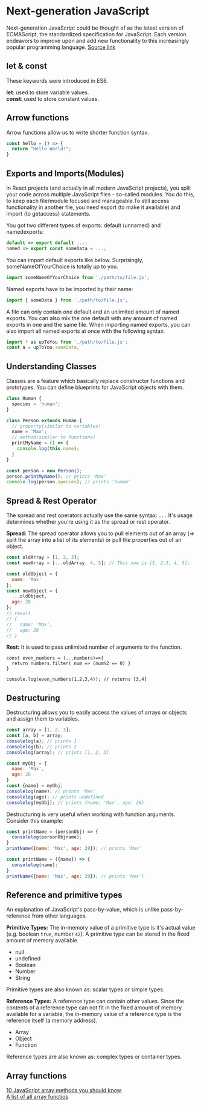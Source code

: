 # Next-generation JavaScript

Next-generation JavaScript could be thought of as the latest version of ECMAScript, the standardized specification for JavaScript. Each version endeavors to improve upon and add new functionality to this increasingly popular programming language. [Source link](https://mp4-a.udemycdn.com/2018-02-24_15-07-52-641f1a20850d31648cdb7a0b8996a6d2/original.pdf?ESQtNT-s8xssnXRemh553sKK0J8vRdlAxiDlCnIT4eKnxVWibttcCZelWQ0fFdI6DhAdkaQ_VuYNaw0Qc0auZ1XvrRV-9LSv-aw-vOhHE5Y7C2F77rF2ZYy4_6WgmKHpCErpqphVuWhO_jD18MR3UqxOIiW7M0ktmFftjLDWWmo)

## let & const
These keywords were introduced in ES6.

**let**: used to store variable values.   
**const**: used to store constant values.

## Arrow functions
Arrow functions allow us to write shorter function syntax.

```javascript
const hello = () => {
  return "Hello World!";
}
```

## Exports and Imports(Modules)

In React projects (and actually in all modern JavaScript projects), you split your code across multiple JavaScript files - so-called modules. You do this, to keep each file/module focused and manageable.To still access functionality in another file, you need export (to make it available) and import (to getaccess) statements.

You got two different types of exports: default (unnamed) and namedexports:
```javascript
default => export default ...; 
named => export const someData = ...; 
```

You can import default exports like below. Surprisingly, someNameOfYourChoice is totally up to you.
```javascript
import someNameOfYourChoice from './path/to/file.js'; 
```

Named exports have to be imported by their name:
```javascript
import { someData } from './path/to/file.js';
```

A file can only contain one default and an unlimited amount of named exports. You can also mix the one default with any amount of named exports in one and the same file. When importing named exports, you can also import all named exports at once with the following syntax:
```javascript
import * as upToYou from './path/to/file.js';
const a = upToYou.someData;
```

## Understanding Classes

Classes are a feature which basically replace constructor functions and prototypes. You can define blueprints for JavaScript objects with them. 

```javascript
class Human {
  species = 'human';
}

class Person extends Human {
  // property(similar to variables)
  name = 'Max';
  // method(similar to functions)
  printMyName = () => {
    console.log(this.name);
  }
}

const person = new Person();
person.printMyName(); // prints 'Max'
console.log(person.species); // prints 'humam'
```

## Spread & Rest Operator

The spread and rest operators actually use the same syntax: `...`
It's usage determines whether you're using it as the spread or rest operator.

**Spread:**
The spread operator allows you to pull elements out of an array (=> split the array into a list of its elements) or pull the properties out of an object.

```javascript
const oldArray = [1, 2, 3];
const newArray = [...oldArray, 4, 5]; // This now is [1, 2,3, 4, 5];

const oldObject = {
  name: 'Max'
};
const newObject = {
  ...oldObject,
  age: 28
};
// result
// {
//   name: 'Max',
//   age: 28
// }
```

**Rest:**
It is used to pass unlimited number of arguments to the function.

```
const even_numbers = (...numbers)=>{
  return numbers.filter( num => (num%2 == 0) }  
}

console.log(even_numbers(1,2,3,4)); // returns [3,4]
```

## Destructuring

Destructuring allows you to easily access the values of arrays or objects and assign them to variables.

```javascript
const array = [1, 2, 3];
const [a, b] = array;
consolelog(a); // prints 1
consolelog(b); // prints 2
consolelog(array); // prints [1, 2, 3]

const myObj = {
  name: 'Max',
  age: 28
}
const {name} = myObj;
consolelog(name); // prints 'Max'
consolelog(age); // prints undefined
consolelog(myObj); // prints {name: 'Max', age: 28}
```

Destructuring is very useful when working with function arguments. Consider this example:

```javascript
const printName = (personObj) => {
  consolelog(personObjname);
}
printName({name: 'Max', age: 28}); // prints 'Max'

const printName = ({name}) => {
  consolelog(name);
}
printName({name: 'Max', age: 28}); // prints 'Max')
```

## Reference and primitive types

An explanation of JavaScript's pass-by-value, which is unlike pass-by-reference from other languages.

**Primitive Types:**
The in-memory value of a primitive type is it's actual value (e.g. boolean `true`, number `42`). A primitive type can be stored in the fixed amount of memory available.

- null
- undefined
- Boolean
- Number
- String

Primitive types are also known as: scalar types or simple types.

**Reference Types:**
A reference type can contain other values. Since the contents of a reference type can not fit in the fixed amount of memory available for a variable, the in-memory value of a reference type is the reference itself (a memory address).

- Array
- Object
- Function

Reference types are also known as: complex types or container types.

## Array functions
[10 JavaScript array methods you should know](https://dev.to/frugencefidel/10-javascript-array-methods-you-should-know-4lk3).  
[A list of all array functios](https://developer.mozilla.org/en-US/docs/Web/JavaScript/Reference/Global_Objects/Array)






